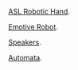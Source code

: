 [ASL Robotic Hand](./asl_robotic_arm.md).

[Emotive Robot](./emotive_robot.md).

[Speakers](./speakers.md).

[Automata](./automata.md).
